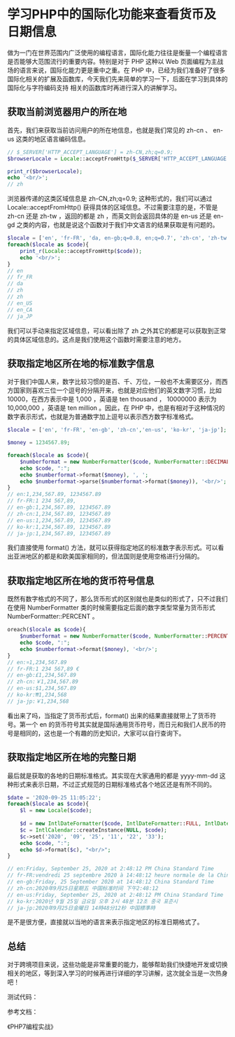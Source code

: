 # 学习PHP中的国际化功能来查看货币及日期信息

做为一门在世界范围内广泛使用的编程语言，国际化能力往往是衡量一个编程语言是否能够大范围流行的重要内容。特别是对于 PHP 这种以 Web 页面编程为主战场的语言来说，国际化能力更是重中之重。在 PHP 中，已经为我们准备好了很多国际化相关的扩展及函数库，今天我们先来简单的学习一下，后面在学习到具体的 国际化与字符编码支持 相关的函数库时再进行深入的讲解学习。

## 获取当前浏览器用户的所在地

首先，我们来获取当前访问用户的所在地信息，也就是我们常见的 zh-cn 、 en-us 这类的地区语言编码信息。

```php
// $_SERVER['HTTP_ACCEPT_LANGUAGE'] = zh-CN,zh;q=0.9;
$browserLocale = Locale::acceptFromHttp($_SERVER['HTTP_ACCEPT_LANGUAGE']);

print_r($browserLocale);
echo '<br/>';
// zh
```

浏览器传递的这类区域信息是 zh-CN,zh;q=0.9; 这种形式的，我们可以通过 Locale::acceptFromHttp() 获得具体的区域信息。不过需要注意的是，不管是 zh-cn 还是 zh-tw ，返回的都是 zh ，而英文则会返回具体的是 en-us 还是 en-gd 之类的内容，也就是说这个函数对于我们中文语言的结果获取是有问题的。

```php
$locale = ['en', 'fr-FR', 'da, en-gb;q=0.8, en;q=0.7', 'zh-cn', 'zh-tw', 'en-us', 'en-ca', 'ja-jp'];
foreach($locale as $code){
    print_r(Locale::acceptFromHttp($code));
    echo '<br/>';
}
// en
// fr_FR
// da
// zh
// zh
// en_US
// en_CA
// ja_JP
```

我们可以手动来指定区域信息，可以看出除了 zh 之外其它的都是可以获取到正常的具体区域信息的。这点是我们使用这个函数时需要注意的地方。

## 获取指定地区所在地的标准数字信息

对于我们中国人来，数字比较习惯的是百、千、万位，一般也不太需要区分，而西方国家则喜欢三位一个逗号的分隔开来，也就是对应他们的英文数字习惯，比如 10000，在西方表示中是 1,000 ，英语是 ten thousand ， 10000000 表示为 10,000,000 ，英语是 ten million 。因此，在 PHP 中，也是有相对于这种情况的数字表示形式，也就是为普通数字加上逗号以表示西方数字标准格式。

```php
$locale = ['en', 'fr-FR', 'en-gb', 'zh-cn','en-us', 'ko-kr', 'ja-jp'];

$money = 1234567.89;

foreach($locale as $code){
    $numberformat = new NumberFormatter($code, NumberFormatter::DECIMAL);
    echo $code, ":";
    echo $numberformat->format($money), ', ';
    echo $numberformat->parse($numberformat->format($money)), '<br/>';
}
// en:1,234,567.89, 1234567.89
// fr-FR:1 234 567,89, 
// en-gb:1,234,567.89, 1234567.89
// zh-cn:1,234,567.89, 1234567.89
// en-us:1,234,567.89, 1234567.89
// ko-kr:1,234,567.89, 1234567.89
// ja-jp:1,234,567.89, 1234567.89
```

我们直接使用 format() 方法，就可以获得指定地区的标准数字表示形式。可以看出亚洲地区的都是和欧美国家相同的，但法国则是使用空格进行分隔的。

## 获取指定地区所在地的货币符号信息

既然有数字格式的不同了，那么货币形式的区别就也是类似的形式了，只不过我们在使用 NumberFormatter 类的时候需要指定后面的数字类型常量为货币形式 NumberFormatter::PERCENT 。

```php
oreach($locale as $code){
    $numberformat = new NumberFormatter($code, NumberFormatter::PERCENT);
    echo $code, ":";
    echo $numberformat->format($money), '<br/>';
}
// en:¤1,234,567.89
// fr-FR:1 234 567,89 €
// en-gb:£1,234,567.89
// zh-cn:￥1,234,567.89
// en-us:$1,234,567.89
// ko-kr:₩1,234,568
// ja-jp:￥1,234,568
```

看出来了吗，当指定了货币形式后，format() 出来的结果直接就带上了货币符号。第一个 en 的货币符号其实就是国际通用货币符号，而日元和我们人民币的符号是相同的，这也是一个有趣的历史知识，大家可以自行查询下。

## 获取指定地区所在地的完整日期

最后就是获取的各地的日期标准格式。其实现在大家通用的都是 yyyy-mm-dd 这种形式来表示日期，不过正式规范的日期标准格式各个地区还是有所不同的。

```php
$date = '2020-09-25 11:05:22';
foreach($locale as $code){
    $l = new Locale($code);
    
    $d = new IntlDateFormatter($code, IntlDateFormatter::FULL, IntlDateFormatter::FULL);
    $c = IntlCalendar::createInstance(NULL, $code);
    $c->set('2020', '09', '25', '11', '22', '33');
    echo $code, ":";
    echo $d->format($c), "<br/>";
}

// en:Friday, September 25, 2020 at 2:48:12 PM China Standard Time
// fr-FR:vendredi 25 septembre 2020 à 14:48:12 heure normale de la Chine
// en-gb:Friday, 25 September 2020 at 14:48:12 China Standard Time
// zh-cn:2020年9月25日星期五 中国标准时间 下午2:48:12
// en-us:Friday, September 25, 2020 at 2:48:12 PM China Standard Time
// ko-kr:2020년 9월 25일 금요일 오후 2시 48분 12초 중국 표준시
// ja-jp:2020年9月25日金曜日 14時48分12秒 中国標準時
```

是不是很方便，直接就以当地的语言来表示指定地区的标准日期格式了。

## 总结

对于跨境项目来说，这些功能是非常重要的能力，能够帮助我们快捷地开发或切换相关的地区，等到深入学习的时候再进行详细的学习讲解，这次就全当是一次热身吧！

测试代码：



参考文档：

《PHP7编程实战》